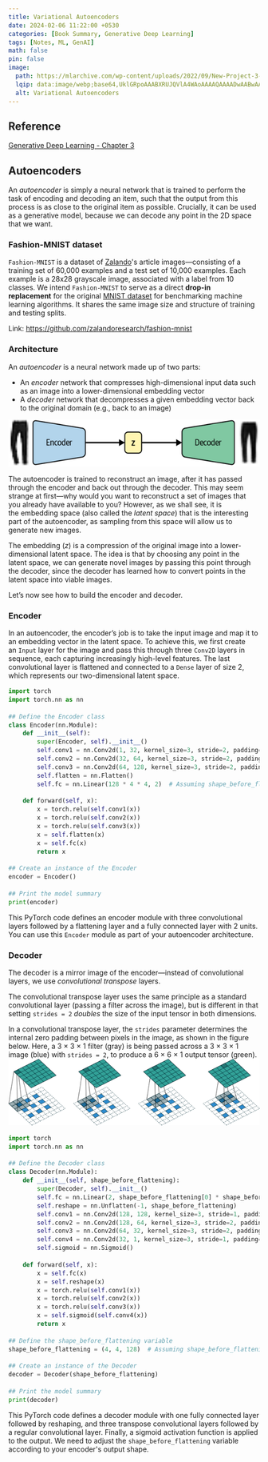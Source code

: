 ```yaml
---
title: Variational Autoencoders
date: 2024-02-06 11:22:00 +0530
categories: [Book Summary, Generative Deep Learning]
tags: [Notes, ML, GenAI]
math: false
pin: false
image:
  path: https://mlarchive.com/wp-content/uploads/2022/09/New-Project-3-1024x607-1024x585.png
  lqip: data:image/webp;base64,UklGRpoAAABXRUJQVlA4WAoAAAAQAAAADwAABwAAQUxQSDIAAAARL0AmbZurmr57yyIiqE8oiG0bejIYEQTgqiDA9vqnsUSI6H+oAERp2HZ65qP/VIAWAFZQOCBCAAAA8AEAnQEqEAAIAAVAfCWkAALp8sF8rgRgAP7o9FDvMCkMde9PK7euH5M1m6VWoDXf2FkP3BqV0ZYbO6NA/VFIAAAA
  alt: Variational Autoencoders
---
```


## Reference

[Generative Deep Learning - Chapter 3](https://learning.oreilly.com/library/view/generative-deep-learning/9781098134174/ch03.html)

## Autoencoders

An _autoencoder_ is simply a neural network that is trained to perform the task of encoding and decoding an item, such that the output from this process is as close to the original item as possible. Crucially, it can be used as a generative model, because we can decode any point in the 2D space that we want.

### Fashion-MNIST dataset

`Fashion-MNIST` is a dataset of [Zalando](https://jobs.zalando.com/tech/)'s article images—consisting of a training set of 60,000 examples and a test set of 10,000 examples. Each example is a 28x28 grayscale image, associated with a label from 10 classes. We intend `Fashion-MNIST` to serve as a direct **drop-in replacement** for the original [MNIST dataset](https://paperswithcode.com/dataset/mnist) for benchmarking machine learning algorithms. It shares the same image size and structure of training and testing splits.

Link: https://github.com/zalandoresearch/fashion-mnist

### Architecture

An _autoencoder_ is a neural network made up of two parts:
- An _encoder_ network that compresses high-dimensional input data such as an image into a lower-dimensional embedding vector
- A _decoder_ network that decompresses a given embedding vector back to the original domain (e.g., back to an image)

![Image Missing](../assets/img/Pasted%20image%2020240410150626.png)

The autoencoder is trained to reconstruct an image, after it has passed through the encoder and back out through the decoder. This may seem strange at first—why would you want to reconstruct a set of images that you already have available to you? However, as we shall see, it is the embedding space (also called the _latent space_) that is the interesting part of the autoencoder, as sampling from this space will allow us to generate new images.

The embedding ($z$) is a compression of the original image into a lower-dimensional latent space. The idea is that by choosing any point in the latent space, we can generate novel images by passing this point through the decoder, since the decoder has learned how to convert points in the latent space into viable images.

Let’s now see how to build the encoder and decoder.

### Encoder

In an autoencoder, the encoder’s job is to take the input image and map it to an embedding vector in the latent space. To achieve this, we first create an `Input` layer for the image and pass this through three `Conv2D` layers in sequence, each capturing increasingly high-level features. The last convolutional layer is flattened and connected to a `Dense` layer of size 2, which represents our two-dimensional latent space.

```python
import torch
import torch.nn as nn

## Define the Encoder class
class Encoder(nn.Module):
    def __init__(self):
        super(Encoder, self).__init__()
        self.conv1 = nn.Conv2d(1, 32, kernel_size=3, stride=2, padding=1)
        self.conv2 = nn.Conv2d(32, 64, kernel_size=3, stride=2, padding=1)
        self.conv3 = nn.Conv2d(64, 128, kernel_size=3, stride=2, padding=1)
        self.flatten = nn.Flatten()
        self.fc = nn.Linear(128 * 4 * 4, 2)  # Assuming shape_before_flattening is (4, 4)

    def forward(self, x):
        x = torch.relu(self.conv1(x))
        x = torch.relu(self.conv2(x))
        x = torch.relu(self.conv3(x))
        x = self.flatten(x)
        x = self.fc(x)
        return x

## Create an instance of the Encoder
encoder = Encoder()

## Print the model summary
print(encoder)
```

This PyTorch code defines an encoder module with three convolutional layers followed by a flattening layer and a fully connected layer with 2 units. You can use this `Encoder` module as part of your autoencoder architecture.

### Decoder

The decoder is a mirror image of the encoder—instead of convolutional layers, we use _convolutional transpose_ layers. 

The convolutional transpose layer uses the same principle as a standard convolutional layer (passing a filter across the image), but is different in that setting `strides = 2` _doubles_ the size of the input tensor in both dimensions.

In a convolutional transpose layer, the `strides` parameter determines the internal zero padding between pixels in the image, as shown in the figure below. Here, a 3 × 3 × 1 filter (gray) is being passed across a 3 × 3 × 1 image (blue) with `strides = 2`, to produce a 6 × 6 × 1 output tensor (green).
![Image Missing](../assets/img/Pasted%20image%2020240410151358.png)

```python
import torch
import torch.nn as nn

## Define the Decoder class
class Decoder(nn.Module):
    def __init__(self, shape_before_flattening):
        super(Decoder, self).__init__()
        self.fc = nn.Linear(2, shape_before_flattening[0] * shape_before_flattening[1] * shape_before_flattening[2])
        self.reshape = nn.Unflatten(-1, shape_before_flattening)
        self.conv1 = nn.Conv2d(128, 128, kernel_size=3, stride=1, padding=1)
        self.conv2 = nn.Conv2d(128, 64, kernel_size=3, stride=2, padding=1, output_padding=1)
        self.conv3 = nn.Conv2d(64, 32, kernel_size=3, stride=2, padding=1, output_padding=1)
        self.conv4 = nn.Conv2d(32, 1, kernel_size=3, stride=1, padding=1)
        self.sigmoid = nn.Sigmoid()

    def forward(self, x):
        x = self.fc(x)
        x = self.reshape(x)
        x = torch.relu(self.conv1(x))
        x = torch.relu(self.conv2(x))
        x = torch.relu(self.conv3(x))
        x = self.sigmoid(self.conv4(x))
        return x

## Define the shape_before_flattening variable
shape_before_flattening = (4, 4, 128)  # Assuming shape_before_flattening is (4, 4, 128)

## Create an instance of the Decoder
decoder = Decoder(shape_before_flattening)

## Print the model summary
print(decoder)
```

This PyTorch code defines a decoder module with one fully connected layer followed by reshaping, and three transpose convolutional layers followed by a regular convolutional layer. Finally, a sigmoid activation function is applied to the output. We need to adjust the `shape_before_flattening` variable according to your encoder's output shape.
